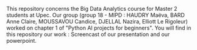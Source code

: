 This repository concerns the Big Data Analytics course for Master 2 students at Upec.
Our group (group 18 - MIPD : HAUDRY Maëva, BARD Anne Claire, MOUSSAVOU Candice, DJELLAL Nazira, Elliott Le Rigoleur) worked on chapter 1 of "Python AI projects for beginners".
You will find in this repository our work : Screencast of our presentation and our powerpoint.
